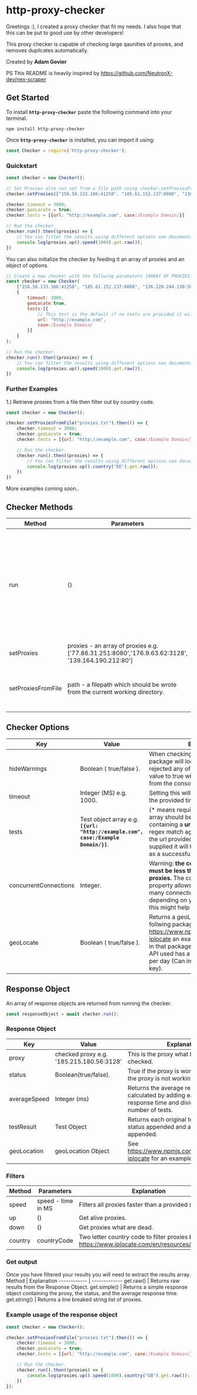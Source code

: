 # http-proxy-checker
Greetings :), I created a proxy checker that fit my needs. I also hope that this can be put to good use by other developers!

This proxy checker is capable of checking large qaunities of proxies, and removes dupilcates automatically.

Created by  **Adam Govier**

PS This README is heavily inspired by https://github.com/NeutronX-dev/nex-scraper
## Get Started
To install **`http-proxy-checker`** paste the following command into your terminal.
```
npm install http-proxy-checker
```
Once **`http-proxy-checker`** is installed, you can import it using:
```js
const Checker = require('http-proxy-checker');
```
### Quickstart
```js
const checker = new Checker();

// Set Proxies also can set from a file path using checker.setProxiesFromFile(path); // Scroll further down in the documentation to find out how to use this function.
checker.setProxies(["158.58.133.106:41258", "185.61.152.137:8080", "136.228.244.130:5001", "77.86.31.251:8080"]);

checker.timeout = 3000;
checker.geoLocate = true;
checker.tests = [{url: "http://example.com", case:/Example Domain/}]

// Run the checker.
checker.run().then((proxies) => {
    // You can filter the results using different options see documentation further down.
    console.log(proxies.up().speed(1000).get.raw());
})
```
You can also initialize the checker by feeding it an array of proxies and an object of options.
```js
// Create a new checker with the follwing paramaters [ARRAY OF PROXIES] and any options you wish to use.
const checker = new Checker(
    ["158.58.133.106:41258", "185.61.152.137:8080", "136.228.244.130:5001", "77.86.31.251:8080"],
    {
        timeout: 3000, 
        geoLocate:true, 
        tests:[{ 
            // This test is the default if no tests are provided it will use this test anyway.
            url: "http://example.com", 
            case:/Example Domain/
        }]
    }
);

// Run the checker.
checker.run().then((proxies) => {
    // You can filter the results using different options see documentation further down.
    console.log(proxies.up().speed(1000).get.raw());
})

```
### Further Examples
1.) Retrieve proxies from a file then filter out by country code.
```js
const checker = new Checker();

checker.setProxiesFromFile("proxies.txt").then(() => {
    checker.timeout = 3000;
    checker.geoLocate = true;
    checker.tests = [{url: "http://example.com", case:/Example Domain/}]

    // Run the checker.
    checker.run().then((proxies) => {
        // You can filter the results using different options see documentation further down.
        console.log(proxies.up().country("DE").get.raw());
    })
})
```
More examples coming soon..

## Checker Methods
Method | Parameters | Explanation
------------ | ------------- | -------------
run | () | Runs the checker and returns a response object, more information on the response object further down the documentation. This is an asynchronous function so you must use .then or await.
setProxies | proxies - an array of proxies e.g. ['77.86.31.251:8080','176.9.63.62:3128', '139.164.190.212:80'] | sets the proxies to run the checker on.
setProxiesFromFile | path - a filepath which should be wrote from the current working directory. | Load a line breaked list of proxies in an efficient way (suitable for large files).

## Checker Options

Key | Value | Explanation | Default
------------ | ------------- | ------------- | -------------
hideWarnings | Boolean ( true/false ). | When checking if proxies are valid the package will log to console if it has rejected any of the proxies. Setting this value to true will hide these warnings from the console. | false
timeout | Integer (MS) e.g. 1000. | Setting this will abort a connection after the provided timeout. | 10000
tests | Test object array e.g. **`[{url: "http://example.com", case:/Example Domain/}]`**. | (* means required) The test object array should be an array of objects each containing a **url*** and a **case** the case is regex match against a request body of the url provided if the case is not supplied it will take a status code of 200 as a successful request. | [{url: "http://example.com", case:/Example Domain/}]
concurrentConnections | Integer. | Warning: **the concurrent connections must be less than the total number of proxies.** The concurrent connections property allows you to specify how many connections to send out at a time, depending on your use case & tests etc. this might help prevent rate limiting. | max
geoLocate | Boolean ( true/false ). | Returns a geoLocation object from the follwing package https://www.npmjs.com/package/node-iplocate an example response is shown in that packages npm page. Note: the API used has a limit of 1000 requests per day (Can increase with a paid API key). | false

## Response Object
An array of response objects are returned from running the checker.
```js
const responseObject = await checker.run();
```
### Response Object
Key | Value | Explanation
------------ | ------------- | -------------
proxy | checked proxy e.g. '185.215.180.56:3128' | This is the proxy what has been checked.
status | Boolean(true/false). | True if the proxy is working and false if the proxy is not working.
averageSpeed | Integer (ms) | Returns the average response time calculated by adding each test's response time and dividing it by the number of tests.
testResult | Test Object | Returns each original test object with a status appended and a response time appended.
geoLocation | geoLocation Object | See https://www.npmjs.com/package/node-iplocate for an example response.
### Filters
Method | Parameters | Explanation
------------ | ------------- | -------------
speed | speed - time in MS | Filters all proxies faster than a provided speed.
up | () | Get alive proxies.
down | () | Get proxies what are dead.
country | countryCode | Two letter country code to filter proxies by see: https://www.iplocate.com/en/resources/countries.
### Get output
Once you have filtered your results you will need to extract the results array.
Method | Explanation
------------ | ------------- 
get.raw() | Returns raw results from the Response Object.
get.simple() | Returns a simple response object containing the proxy, the status, and the average response time.
get.string() | Returns a line breaked string list of proxies.
### Example usage of the response object
```js
const checker = new Checker();

checker.setProxiesFromFile("proxies.txt").then(() => {
    checker.timeout = 3000;
    checker.geoLocate = true;
    checker.tests = [{url: "http://example.com", case:/Example Domain/}]

    // Run the checker.
    checker.run().then((proxies) => {
        console.log(proxies.up().speed(1000).country("GB").get.raw());
    })
});
```